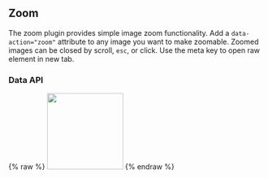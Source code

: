 ## Zoom

The zoom plugin provides simple image zoom functionality. Add a `data-action="zoom"` attribute to any image you want to make zoomable. Zoomed images can be closed by scroll, `esc`, or click. Use the meta key to open raw element in new tab.

### Data API

{% raw %}
<img data-action="zoom" style="width: 150px;" src="{{ relative }}assets/img/avatar-mdo.png">
{% endraw %}
